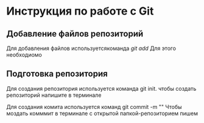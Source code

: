 # Инструкция по работе с Git




## Добавление файлов репозиторий

Для добавления файлов используетсякоманда *git add* Для этого необходиомо
## Подготовка репозитория
Для создания репозитория используется команда git init. чтобы создать репозиторий напишите в терминале 


Для создания комита используется команд git commit -m "" Чтобы моздать комммит в терминале с открытой папкой-репозиторием пишем 
